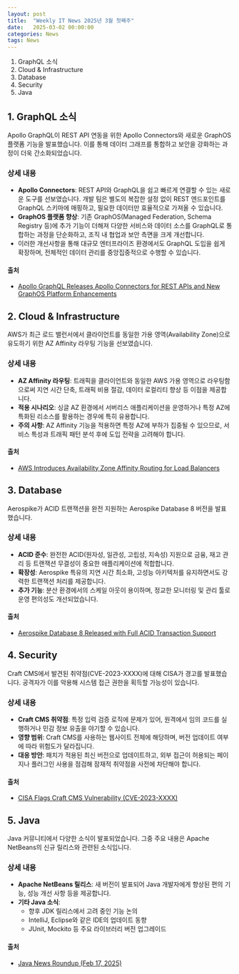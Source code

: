 ```yaml
---
layout: post
title:  "Weekly IT News 2025년 3월 첫째주"
date:   2025-03-02 00:00:00
categories: News
tags: News
---
```


1. GraphQL 소식
2. Cloud & Infrastructure
3. Database
4. Security
5. Java

<!--more-->

## 1. GraphQL 소식

Apollo GraphQL이 REST API 연동을 위한 Apollo Connectors와 새로운 GraphOS 플랫폼 기능을 발표했습니다. 이를 통해 데이터 그래프를 통합하고 보안을 강화하는 과정이 더욱 간소화되었습니다.

### 상세 내용
- **Apollo Connectors**: REST API와 GraphQL을 쉽고 빠르게 연결할 수 있는 새로운 도구를 선보였습니다. 개발 팀은 별도의 복잡한 설정 없이 REST 엔드포인트를 GraphQL 스키마에 매핑하고, 필요한 데이터만 효율적으로 가져올 수 있습니다.
- **GraphOS 플랫폼 향상**: 기존 GraphOS(Managed Federation, Schema Registry 등)에 추가 기능이 더해져 다양한 서비스와 데이터 소스를 GraphQL로 통합하는 과정을 단순화하고, 조직 내 협업과 보안 측면을 크게 개선합니다.  
- 이러한 개선사항을 통해 대규모 엔터프라이즈 환경에서도 GraphQL 도입을 쉽게 확장하며, 전체적인 데이터 관리를 중앙집중적으로 수행할 수 있습니다.

#### 출처
- [Apollo GraphQL Releases Apollo Connectors for REST APIs and New GraphOS Platform Enhancements](https://www.devopsdigest.com/apollo-graphql-releases-apollo-connectors-for-rest-apis-and-new-graphos-platform-enhancements)

## 2. Cloud & Infrastructure

AWS가 최근 로드 밸런서에서 클라이언트를 동일한 가용 영역(Availability Zone)으로 유도하기 위한 AZ Affinity 라우팅 기능을 선보였습니다.

### 상세 내용
- **AZ Affinity 라우팅**: 트래픽을 클라이언트와 동일한 AWS 가용 영역으로 라우팅함으로써 지연 시간 단축, 트래픽 비용 절감, 데이터 로컬리티 향상 등 이점을 제공합니다.
- **적용 시나리오**: 싱글 AZ 환경에서 서버리스 애플리케이션을 운영하거나 특정 AZ에 특화된 리소스를 활용하는 경우에 특히 유용합니다.
- **주의 사항**: AZ Affinity 기능을 적용하면 특정 AZ에 부하가 집중될 수 있으므로, 서비스 특성과 트래픽 패턴 분석 후에 도입 전략을 고려해야 합니다.

#### 출처
- [AWS Introduces Availability Zone Affinity Routing for Load Balancers](https://www.infoq.com/news/2025/02/valkey-glide-az-affinity-routing/)

## 3. Database

Aerospike가 ACID 트랜잭션을 완전 지원하는 Aerospike Database 8 버전을 발표했습니다.

### 상세 내용
- **ACID 준수**: 완전한 ACID(원자성, 일관성, 고립성, 지속성) 지원으로 금융, 재고 관리 등 트랜잭션 무결성이 중요한 애플리케이션에 적합합니다.
- **확장성**: Aerospike 특유의 지연 시간 최소화, 고성능 아키텍처를 유지하면서도 강력한 트랜잭션 처리를 제공합니다.
- **추가 기능**: 분산 환경에서의 스케일 아웃이 용이하며, 정교한 모니터링 및 관리 툴로 운영 편의성도 개선되었습니다.

#### 출처
- [Aerospike Database 8 Released with Full ACID Transaction Support](https://www.infoq.com/news/2025/02/aerospike-database-8-acid/)

<!--ads-->

## 4. Security

Craft CMS에서 발견된 취약점(CVE-2023-XXXX)에 대해 CISA가 경고를 발표했습니다. 공격자가 이를 악용해 시스템 접근 권한을 획득할 가능성이 있습니다.

### 상세 내용
- **Craft CMS 취약점**: 특정 입력 검증 로직에 문제가 있어, 원격에서 임의 코드를 실행하거나 민감 정보 유출을 야기할 수 있습니다.
- **영향 범위**: Craft CMS를 사용하는 웹사이트 전체에 해당하며, 버전 업데이트 여부에 따라 위험도가 달라집니다.
- **대응 방안**: 패치가 적용된 최신 버전으로 업데이트하고, 외부 접근이 허용되는 페이지나 플러그인 사용을 점검해 잠재적 취약점을 사전에 차단해야 합니다.

#### 출처
- [CISA Flags Craft CMS Vulnerability (CVE-2023-XXXX)](https://thehackernews.com/2025/02/cisa-flags-craft-cms-vulnerability-cve.html)

## 5. Java

Java 커뮤니티에서 다양한 소식이 발표되었습니다. 그중 주요 내용은 Apache NetBeans의 신규 릴리스와 관련된 소식입니다.

### 상세 내용
- **Apache NetBeans 릴리스**: 새 버전이 발표되어 Java 개발자에게 향상된 편의 기능, 성능 개선 사항 등을 제공합니다.
- **기타 Java 소식**:
  - 향후 JDK 릴리스에서 고려 중인 기능 논의
  - IntelliJ, Eclipse와 같은 IDE의 업데이트 동향
  - JUnit, Mockito 등 주요 라이브러리 버전 업그레이드

#### 출처
- [Java News Roundup (Feb 17, 2025)](https://www.infoq.com/news/2025/02/java-news-roundup-feb17-2025/)
